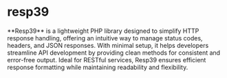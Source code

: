 <h1> resp39 </h1>
**Resp39** is a lightweight PHP library designed to simplify HTTP response handling, offering an intuitive way to manage status codes, headers, and JSON responses. With minimal setup, it helps developers streamline API development by providing clean methods for consistent and error-free output. Ideal for RESTful services, Resp39 ensures efficient response formatting while maintaining readability and flexibility.

